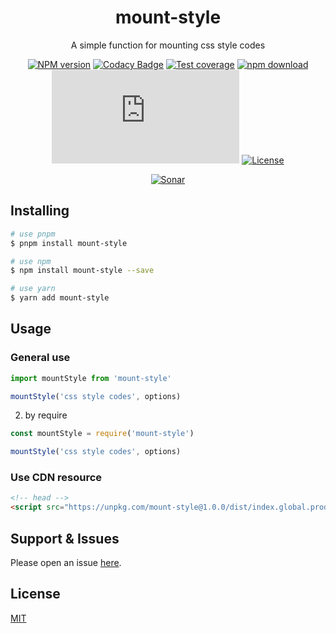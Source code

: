 <div style="text-align: center;" align="center">

# mount-style

A simple function for mounting css style codes

[![NPM version][npm-image]][npm-url]
[![Codacy Badge][codacy-image]][codacy-url]
[![Test coverage][codecov-image]][codecov-url]
[![npm download][download-image]][download-url]
[![gzip][gzip-image]][gzip-url]
[![License][license-image]][license-url]

[![Sonar][sonar-image]][sonar-url]

</div>

<div style="text-align: center; margin-bottom: 20px;" align="center">

</div>

## Installing

```bash
# use pnpm
$ pnpm install mount-style

# use npm
$ npm install mount-style --save

# use yarn
$ yarn add mount-style
```

## Usage

### General use

```js
import mountStyle from 'mount-style'

mountStyle('css style codes', options)
```

2. by require

```js
const mountStyle = require('mount-style')

mountStyle('css style codes', options)
```

### Use CDN resource

```html
<!-- head -->
<script src="https://unpkg.com/mount-style@1.0.0/dist/index.global.prod.js"></script>
```

## Support & Issues

Please open an issue [here](https://github.com/saqqdy/mount-style/issues).

## License

[MIT](LICENSE)

[npm-image]: https://img.shields.io/npm/v/mount-style.svg?style=flat-square
[npm-url]: https://npmjs.org/package/mount-style
[codacy-image]: https://app.codacy.com/project/badge/Grade/f70d4880e4ad4f40aa970eb9ee9d0696
[codacy-url]: https://www.codacy.com/gh/saqqdy/mount-style/dashboard?utm_source=github.com&utm_medium=referral&utm_content=saqqdy/mount-style&utm_campaign=Badge_Grade
[codecov-image]: https://img.shields.io/codecov/c/github/saqqdy/mount-style.svg?style=flat-square
[codecov-url]: https://codecov.io/github/saqqdy/mount-style?branch=master
[download-image]: https://img.shields.io/npm/dm/mount-style.svg?style=flat-square
[download-url]: https://npmjs.org/package/mount-style
[gzip-image]: http://img.badgesize.io/https://unpkg.com/mount-style/dist/index.global.prod.js?compression=gzip&label=gzip%20size:%20JS
[gzip-url]: http://img.badgesize.io/https://unpkg.com/mount-style/dist/index.global.prod.js?compression=gzip&label=gzip%20size:%20JS
[license-image]: https://img.shields.io/badge/License-MIT-blue.svg
[license-url]: LICENSE
[sonar-image]: https://sonarcloud.io/api/project_badges/quality_gate?project=saqqdy_mount-style
[sonar-url]: https://sonarcloud.io/dashboard?id=saqqdy_mount-style
